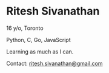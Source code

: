 # Ritesh Sivanathan

16 y/o, Toronto

Python, C, Go, JavaScript

Learning as much as I can.

Contact: ritesh.sivanathan@gmail.com
